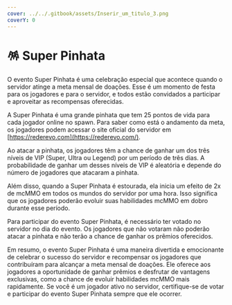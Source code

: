 ```yaml
---
cover: ../../.gitbook/assets/Inserir_um_titulo_3.png
coverY: 0
---
```


# 🪅 Super Pinhata

O evento Super Pinhata é uma celebração especial que acontece quando o servidor atinge a meta mensal de doações. Esse é um momento de festa para os jogadores e para o servidor, e todos estão convidados a participar e aproveitar as recompensas oferecidas.

A Super Pinhata é uma grande pinhata que tem 25 pontos de vida para cada jogador online no spawn. Para saber como está o andamento da meta, os jogadores podem acessar o site oficial do servidor em [https://rederevo.com](https://rederevo.com/).

Ao atacar a pinhata, os jogadores têm a chance de ganhar um dos três níveis de VIP (Super, Ultra ou Legend) por um período de três dias. A probabilidade de ganhar um desses níveis de VIP é aleatória e depende do número de jogadores que atacaram a pinhata.

Além disso, quando a Super Pinhata é estourada, ela inicia um efeito de 2x de mcMMO em todos os mundos do servidor por uma hora. Isso significa que os jogadores poderão evoluir suas habilidades mcMMO em dobro durante esse período.

Para participar do evento Super Pinhata, é necessário ter votado no servidor no dia do evento. Os jogadores que não votaram não poderão atacar a pinhata e não terão a chance de ganhar os prêmios oferecidos.

Em resumo, o evento Super Pinhata é uma maneira divertida e emocionante de celebrar o sucesso do servidor e recompensar os jogadores que contribuíram para alcançar a meta mensal de doações. Ele oferece aos jogadores a oportunidade de ganhar prêmios e desfrutar de vantagens exclusivas, como a chance de evoluir habilidades mcMMO mais rapidamente. Se você é um jogador ativo no servidor, certifique-se de votar e participar do evento Super Pinhata sempre que ele ocorrer.

